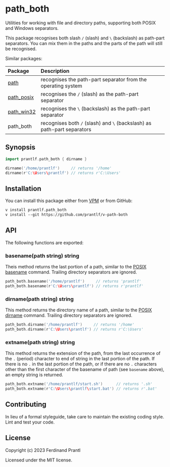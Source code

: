 # path_both

Utilities for working with file and directory paths, supporting both POSIX and Windows separators.

This package recognises both slash `/` (slash) and `\` (backslash) as path-part separators. You can mix them in the paths and the parts of the path will still be recognised.

Similar packages:

| Package      | Description                                                             |
|:-------------|:------------------------------------------------------------------------|
| [path]       | recognises the path-part separator from the operating system            |
| [path_posix] | recognises the `/` (slash) as the path-part separator                   |
| [path_win32] | recognises the `\` (backslash) as the path-part separator               |
| path_both    | recognises both `/` (slash) and `\` (backslash) as path-part separators |

## Synopsis

```go
import prantlf.path_both { dirname }

dirname('/home/prantlf')     // returns '/home'
dirname(r'C:\Users\prantlf') // returns r'C:\Users'
```

## Installation

You can install this package either from [VPM] or from GitHub:

```txt
v install prantlf.path_both
v install --git https://github.com/prantlf/v-path-both
```

## API

The following functions are exported:

### basename(path string) string

Theis method returns the last portion of a path, similar to the [POSIX basename] command. Trailing directory separators are ignored.

```go
path_both.basename('/home/prantlf')     // returns 'prantlf'
path_both.basename(r'C:\Users\prantlf') // returns r'prantlf'
```

### dirname(path string) string

This method returns the directory name of a path, similar to the [POSIX dirname] command. Trailing directory separators are ignored.

```go
path_both.dirname('/home/prantlf')     // returns '/home'
path_both.dirname(r'C:\Users\prantlf') // returns r'C:\Users'
```

### extname(path string) string

This method returns the extension of the path, from the last occurrence of the `.` (period) character to end of string in the last portion of the path. If there is no `.` in the last portion of the path, or if there are no `.` characters other than the first character of the basename of path (see `basename` above), an empty string is returned.

```go
path_both.extname('/home/prantlf/start.sh')      // returns '.sh'
path_both.extname(r'C:\Users\prantlf\start.bat') // returns r'.bat'
```

## Contributing

In lieu of a formal styleguide, take care to maintain the existing coding style. Lint and test your code.

## License

Copyright (c) 2023 Ferdinand Prantl

Licensed under the MIT license.

[VPM]: https://vpm.vlang.io/packages/prantlf.path_both
[path]: https://github.com/prantlf/v-path
[path_posix]: https://github.com/prantlf/v-path-posix
[path_win32]: https://github.com/prantlf/v-path-win32
[POSIX basename]: https://man7.org/linux/man-pages/man3/basename.3p.html
[POSIX dirname]: https://man7.org/linux/man-pages/man3/dirname.3p.html
